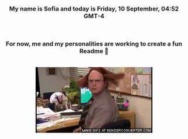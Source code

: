 


<div align="center">
<h3 >My name is Sofia and today is Friday, 10 September, 04:52 GMT-4</h3><br>
<h3 >For now, me and my personalities are working to create a fun Readme 👋
</h3><br>
<img src='img/dwight.gif' alt='working...'/>
</div>
